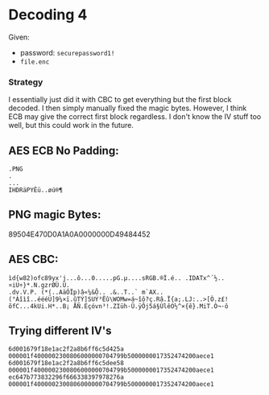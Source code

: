 # Decoding 4

Given:
- password: `securepassword1!`
- `file.enc`

### Strategy

I essentially just did it with CBC to get everything but the first block decoded. I then simply manually fixed the magic bytes. 
However, I think ECB may give the correct first block regardless.
I don't know the IV stuff too well, but this could work in the future.



## AES ECB No Padding:
```
.PNG
.
...
IHDRäPYÊü..øú®¶
```

## PNG magic Bytes:
89504E470D0A1A0A0000000D49484452


## AES CBC:
```
ìd{w82)ofc89yx'j...ô...0.....pG.µ....sRGB.®Î.é.. .IDATx^´½..¤iU÷}*.N.gzrØÙ.Ù.
.dv.V.P. (*(..AäÓÏp)â«¼&Ô.. .&..T..` m`AX..(°Àîìî..éééÜ]9¼×ï.ûTÝ]SUÝ³Ëû\WOMw=á~îô?ç.Râ.Ï{a;.LJ:..>[Ò.z£!õfC...4kUi.H*..B¡ ÅÑ.Éçóvn³!.ZIüh·Û.ÿÔj5á§ÙlêO½^×{ê}.MiT.Ò¬·ô
```


## Trying different IV's
```
6d001679f18e1ac2f2a8b6ff6c5d425a 000001f4000002300806000000704799b5000000017352474200aece1
6d001679f18e1ac2f2a8b6ff6c5dee58 000001f4000002300806000000704799b5000000017352474200aece1
ec647b773832296f666338397978276a 000001f4000002300806000000704799b5000000017352474200aece1
```